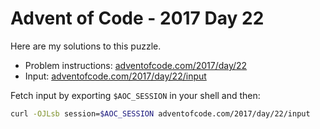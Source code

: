 # Advent of Code - 2017 Day 22
Here are my solutions to this puzzle.

* Problem instructions: [adventofcode.com/2017/day/22](https://adventofcode.com/2017/day/22)
* Input: [adventofcode.com/2017/day/22/input](https://adventofcode.com/2017/day/22/input)

Fetch input by exporting `$AOC_SESSION` in your shell and then:
```bash
curl -OJLsb session=$AOC_SESSION adventofcode.com/2017/day/22/input
```
